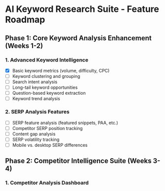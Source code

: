 # AI Keyword Research Suite - Feature Roadmap

## Phase 1: Core Keyword Analysis Enhancement (Weeks 1-2)

### 1. Advanced Keyword Intelligence
- [x] Basic keyword metrics (volume, difficulty, CPC)
- [ ] Keyword clustering and grouping
- [ ] Search intent analysis
- [ ] Long-tail keyword opportunities
- [ ] Question-based keyword extraction
- [ ] Keyword trend analysis

### 2. SERP Analysis Features
- [ ] SERP feature analysis (featured snippets, PAA, etc.)
- [ ] Competitor SERP position tracking
- [ ] Content gap analysis
- [ ] SERP volatility tracking
- [ ] Mobile vs. desktop SERP differences

## Phase 2: Competitor Intelligence Suite (Weeks 3-4)

### 1. Competitor Analysis Dashboard
